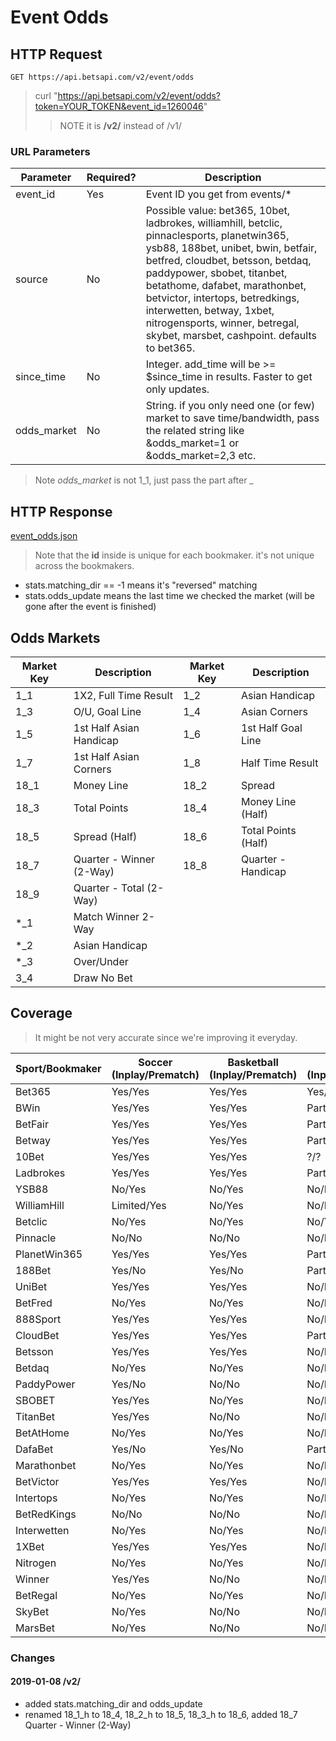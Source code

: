 # Event Odds

## HTTP Request

`GET https://api.betsapi.com/v2/event/odds`

> curl "https://api.betsapi.com/v2/event/odds?token=YOUR_TOKEN&event_id=1260046"
>> NOTE it is **/v2/** instead of /v1/

### URL Parameters

Parameter | Required? | Description
--------- | ------- | -----------
event_id | Yes | Event ID you get from events/*
source | No | Possible value: bet365, 10bet, ladbrokes, williamhill, betclic, pinnaclesports, planetwin365, ysb88, 188bet, unibet, bwin, betfair, betfred, cloudbet, betsson, betdaq, paddypower, sbobet, titanbet, betathome, dafabet, marathonbet, betvictor, intertops, betredkings, interwetten, betway, 1xbet, nitrogensports, winner, betregal, skybet, marsbet, cashpoint. defaults to bet365.
since_time | No | Integer. add_time will be >= $since_time in results. Faster to get only updates.
odds_market | No | String. if you only need one (or few) market to save time/bandwidth, pass the related string like &odds_market=1 or &odds_market=2,3 etc.

> Note *odds_market* is not 1\_1, just pass the part after \_

## HTTP Response

<a href="../samples/event_odds.json" target="_blank">event_odds.json</a>

> Note that the **id** inside is unique for each bookmaker. it's not unique across the bookmakers.

 * stats.matching_dir == -1 means it's "reversed" matching
 * stats.odds_update means the last time we checked the market (will be gone after the event is finished)

## Odds Markets

Market Key | Description | Market Key | Description
---------- | ------- | ---------- | -------
1_1 | 1X2, Full Time Result | 1_2 | Asian Handicap
1_3 | O/U, Goal Line | 1_4 | Asian Corners
1_5 | 1st Half Asian Handicap | 1_6 | 1st Half Goal Line
1_7 | 1st Half Asian Corners | 1_8 | Half Time Result
18_1 | Money Line | 18_2 | Spread
18_3 | Total Points | 18_4 | Money Line (Half)
18_5 | Spread (Half) | 18_6 | Total Points (Half)
18_7 | Quarter - Winner (2-Way) | 18_8 | Quarter - Handicap
18_9 | Quarter - Total (2-Way)
*_1 | Match Winner 2-Way
*_2 | Asian Handicap
*_3 | Over/Under
3_4 | Draw No Bet

## Coverage

> It might be not very accurate since we're improving it everyday.

Sport/Bookmaker | Soccer (Inplay/Prematch) | Basketball (Inplay/Prematch) | Others (Inplay/Prematch)
--------------- |  ---- | ---- | ----
Bet365 | Yes/Yes | Yes/Yes | Yes/Yes
BWin   | Yes/Yes | Yes/Yes | Part-of/Part-of
BetFair | Yes/Yes | Yes/Yes | Part-of/Part-of
Betway | Yes/Yes | Yes/Yes | Part-of/Part-of
10Bet  | Yes/Yes | Yes/Yes | ?/?
Ladbrokes | Yes/Yes | Yes/Yes | Part-of/Part-of
YSB88 | No/Yes | No/Yes | No/Part-of
WilliamHill | Limited/Yes | No/Yes | No/Part-of
Betclic | No/Yes | No/Yes | No/Yes
Pinnacle | No/No | No/No  | No/No
PlanetWin365 | Yes/Yes | Yes/Yes | Part-of/Part-of
188Bet | Yes/No | Yes/No | Part-of/No
UniBet | Yes/Yes | Yes/Yes | No/No
BetFred | No/Yes | No/Yes | No/Part-of
888Sport | Yes/Yes | Yes/Yes | No/No
CloudBet | Yes/Yes | Yes/Yes | Part-of/Part-of
Betsson  | Yes/Yes  | Yes/Yes | No/No
Betdaq   | No/Yes | No/Yes | No/No
PaddyPower | Yes/No | No/No | No/No
SBOBET | Yes/Yes | No/Yes | No/No
TitanBet | Yes/Yes | No/No | No/No
BetAtHome | No/Yes | No/Yes | No/Part-of
DafaBet | Yes/No | Yes/No | Part-of/No
Marathonbet | No/Yes | No/Yes | No/No
BetVictor | Yes/Yes | Yes/Yes | No/No
Intertops | No/Yes | No/Yes | No/Part-of
BetRedKings | No/No | No/No | No/No
Interwetten | No/Yes | No/Yes | No/Part-of
1XBet | Yes/Yes | Yes/Yes | No/No
Nitrogen | No/Yes | No/Yes | No/Part-of
Winner | Yes/Yes | No/No | No/No
BetRegal | No/Yes | No/Yes | No/Part-of
SkyBet | No/Yes | No/No | No/No
MarsBet | No/Yes | No/No | No/No

### Changes

#### 2019-01-08 /v2/
  * added stats.matching_dir and odds_update
  * renamed 18_1_h to 18_4, 18_2_h to 18_5, 18_3_h to 18_6, added 18_7 Quarter - Winner (2-Way)
